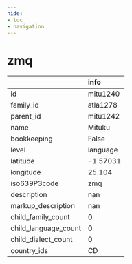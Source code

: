 ```yaml
---
hide:
- toc
- navigation
---
```

# zmq
|                      | info     |
|:---------------------|:---------|
| id                   | mitu1240 |
| family_id            | atla1278 |
| parent_id            | mitu1242 |
| name                 | Mituku   |
| bookkeeping          | False    |
| level                | language |
| latitude             | -1.57031 |
| longitude            | 25.104   |
| iso639P3code         | zmq      |
| description          | nan      |
| markup_description   | nan      |
| child_family_count   | 0        |
| child_language_count | 0        |
| child_dialect_count  | 0        |
| country_ids          | CD       |
